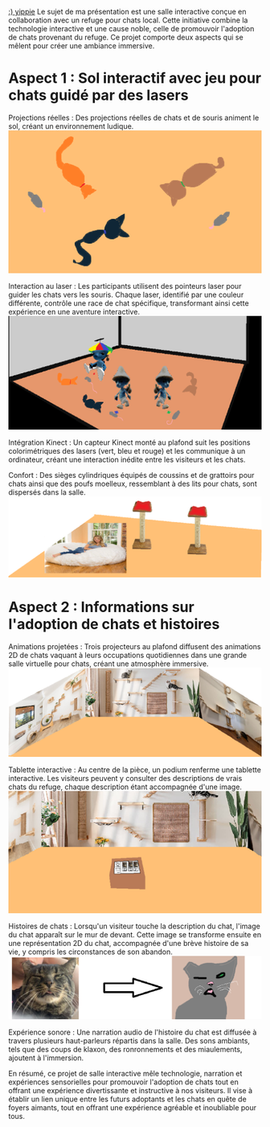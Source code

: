 [:) yippie](https://jasmine-lapierre.github.io/Presentation_Ideation/#/)
Le sujet de ma présentation est une salle interactive conçue en collaboration avec un refuge pour chats local. Cette initiative combine la technologie interactive et une cause noble, celle de promouvoir l'adoption de chats provenant du refuge. Ce projet comporte deux aspects qui se mêlent pour créer une ambiance immersive.

# Aspect 1 : Sol interactif avec jeu pour chats guidé par des lasers

Projections réelles : Des projections réelles de chats et de souris animent le sol, créant un environnement ludique.
![voici ma presentation](assets/ideation_projection_sol.png)

Interaction au laser : Les participants utilisent des pointeurs laser pour guider les chats vers les souris. Chaque laser, identifié par une couleur différente, contrôle une race de chat spécifique, transformant ainsi cette expérience en une aventure interactive.
![voici ma presentation](assets/ideation_simulation.png)

Intégration Kinect : Un capteur Kinect monté au plafond suit les positions colorimétriques des lasers (vert, bleu et rouge) et les communique à un ordinateur, créant une interaction inédite entre les visiteurs et les chats.

Confort : Des sièges cylindriques équipés de coussins et de grattoirs pour chats ainsi que des poufs moelleux, ressemblant à des lits pour chats, sont dispersés dans la salle.
![voici ma presentation](assets/ideation_chaises.png)

# Aspect 2 : Informations sur l'adoption de chats et histoires

Animations projetées : Trois projecteurs au plafond diffusent des animations 2D de chats vaquant à leurs occupations quotidiennes dans une grande salle virtuelle pour chats, créant une atmosphère immersive.
![voici ma presentation](assets/ideation_projection_murs.png)

Tablette interactive : Au centre de la pièce, un podium renferme une tablette interactive. Les visiteurs peuvent y consulter des descriptions de vrais chats du refuge, chaque description étant accompagnée d'une image.
![voici ma presentation](assets/ideation_podium.png)

Histoires de chats : Lorsqu'un visiteur touche la description du chat, l'image du chat apparaît sur le mur de devant. Cette image se transforme ensuite en une représentation 2D du chat, accompagnée d'une brève histoire de sa vie, y compris les circonstances de son abandon.
![voici ma presentation](assets/ideation_photo_2d.png)

Expérience sonore : Une narration audio de l'histoire du chat est diffusée à travers plusieurs haut-parleurs répartis dans la salle. Des sons ambiants, tels que des coups de klaxon, des ronronnements et des miaulements, ajoutent à l'immersion.

En résumé, ce projet de salle interactive mêle technologie, narration et expériences sensorielles pour promouvoir l'adoption de chats tout en offrant une expérience divertissante et instructive à nos visiteurs. Il vise à établir un lien unique entre les futurs adoptants et les chats en quête de foyers aimants, tout en offrant une expérience agréable et inoubliable pour tous.


